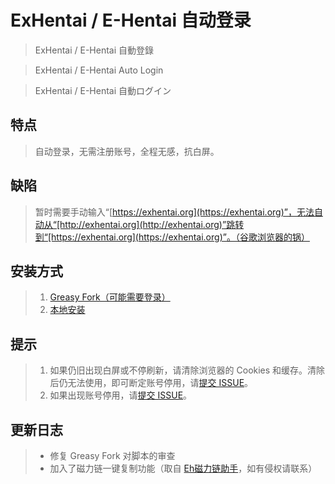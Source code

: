 # ExHentai / E-Hentai 自动登录

> ExHentai / E-Hentai 自動登錄

> ExHentai / E-Hentai Auto Login

> ExHentai / E-Hentai 自動ログイン


## 特点
> 自动登录，无需注册账号，全程无感，抗白屏。

## 缺陷
> 暂时需要手动输入“[https://exhentai.org](https://exhentai.org)”，无法自动从“[http://exhentai.org](http://exhentai.org)”跳转到“[https://exhentai.org](https://exhentai.org)”。（谷歌浏览器的锅）

## 安装方式
> 1. [Greasy Fork（可能需要登录）](https://greasyfork.org/zh-CN/scripts/395739-exhentai-e-hentai-%E8%87%AA%E5%8A%A8%E7%99%BB%E5%BD%95)
> 2. [本地安装](https://github.com/voltachan/exhentai/raw/master/ExHentai.user.js/ExHentai.user.js)

## 提示
> 1. 如果仍旧出现白屏或不停刷新，请清除浏览器的 Cookies 和缓存。清除后仍无法使用，即可断定账号停用，请[提交 ISSUE](https://github.com/voltachan/exhentai/issues/new)。
> 2. 如果出现账号停用，请[提交 ISSUE](https://github.com/voltachan/exhentai/issues/new)。

## 更新日志
> * 修复 Greasy Fork 对脚本的审查
> * 加入了磁力链一键复制功能（取自 [Eh磁力链助手](https://gist.github.com/xioxin/588cfcbc9d4a50e797c1cacb0a620a03)，如有侵权请联系）
